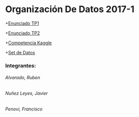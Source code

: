 # Organización De Datos 2017-1

+[Enunciado TP1](https://docs.google.com/document/d/1w2NWZhtEV4zeuuVjokZpbWptBK1PdYiU0U03C367aAw/edit?usp=sharing "Entrega 17/04")

+[Enunciado TP2](https://docs.google.com/document/d/1w2NWZhtEV4zeuuVjokZpbWptBK1PdYiU0U03C367aAw/edit?usp=sharing "Entrega 15/06")

+[Competencia Kaggle](https://inclass.kaggle.com/c/san-francisco-biking "San Francisco Biking")

+[Set de Datos](https://www.kaggle.com/benhamner/sf-bay-area-bike-share "SF Bay Area Bike Share")


### Integrantes:
###### Alvarado, Ruben
###### Nuñez Leyes, Javier
###### Penovi, Francisco
